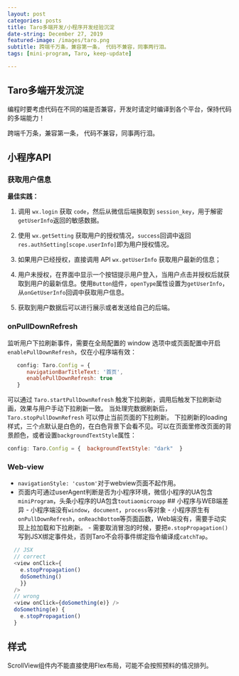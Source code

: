 ```yaml
---
layout: post
categories: posts
title: Taro多端开发/小程序开发经验沉淀
date-string: December 27, 2019
featured-image: /images/taro.png
subtitle: 跨端千万条，兼容第一条， 代码不兼容，同事两行泪。
tags: [mini-program, Taro, keep-update]

---
```



## Taro多端开发沉淀

编程时要考虑代码在不同的端是否兼容，开发时请定时编译到各个平台，保持代码的多端能力！

跨端千万条，兼容第一条， 代码不兼容，同事两行泪。

## 小程序API 

### 获取用户信息
**最佳实践：** 
1. 调用 `wx.login` 获取 `code`，然后从微信后端换取到 `session_key`，用于解密 `getUserInfo`返回的敏感数据。

2. 使用 `wx.getSetting` 获取用户的授权情况，`success`回调中返回`res.authSetting[scope.userInfo]`即为用户授权情况。

3. 如果用户已经授权，直接调用 API `wx.getUserInfo` 获取用户最新的信息；

4. 用户未授权，在界面中显示一个按钮提示用户登入，当用户点击并授权后就获取到用户的最新信息。使用`Button`组件，`openType`属性设置为`getUserInfo`，从`onGetUserInfo`回调中获取用户信息。 

5. 获取到用户数据后可以进行展示或者发送给自己的后端。

   

   

### onPullDownRefresh

监听用户下拉刷新事件，需要在全局配置的 window 选项中或页面配置中开启 `enablePullDownRefresh`，仅在小程序端有效： 
```js  
   config: Taro.Config = {  
      navigationBarTitleText: '首页',  
      enablePullDownRefresh: true  
   }
```
可以通过 `Taro.startPullDownRefresh` 触发下拉刷新，调用后触发下拉刷新动画，效果与用户手动下拉刷新一致。
当处理完数据刷新后，`Taro.stopPullDownRefresh` 可以停止当前页面的下拉刷新。 
下拉刷新的loading样式，三个点默认是白色的，在白色背景下会看不见。可以在页面里修改页面的背景颜色，或者设置`backgroundTextStyle`属性：
```js  
config: Taro.Config = {  backgroundTextStyle: "dark"  } 
```
### Web-view

 - `navigationStyle: 'custom'`对于webview页面不起作用。
 - 页面内可通过userAgent判断是否为小程序环境，微信小程序的UA包含`miniProgram`，头条小程序的UA包含`toutiaomicroapp` ## 小程序与WEB端差异  - 小程序端没有`window`，`document`，`process`等对象 - 小程序原生有`onPullDownRefresh`，`onReachBottom`等页面函数，Web端没有，需要手动实现上拉加载和下拉刷新。 - 需要取消冒泡的时候，要把`e.stopPropagation()`写到JSX绑定事件处，否则Taro不会将事件绑定指令编译成`catchTap`。

```js
  // JSX 
  // correct
  <view onClick={
    e.stopPropagation()
    doSomething()
    }}
  />
  // wrong
  <view onClick={doSomething(e)} />
  doSomething(e) {
    e.stopPropagation()
  }
```

## 样式
ScrollView组件内不能直接使用Flex布局，可能不会按照预料的情况排列。   
